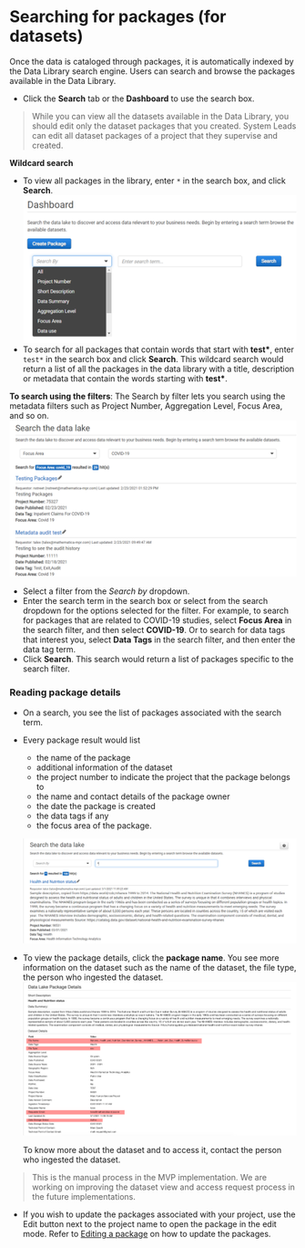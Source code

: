 # Searching for packages (for datasets)

Once the data is cataloged through packages, it is automatically indexed by the Data Library search engine. Users can search and browse the packages available in the Data Library.


* Click the **Search** tab or the **Dashboard** to use the search box.

> While you can view all the datasets available in the Data Library, you should edit only the dataset packages that you created. System Leads can edit all dataset packages of a project that they supervise and created.

**Wildcard search**

* To view all packages in the library, enter `*` in the search box, and click **Search**.
   ![](images/searchby.png)
* To search for all packages that contain words that start with **test\***, enter `test*` in the search box and click **Search**. This wildcard search would return a list of all the packages in the data library with a title, description or metadata that contain the words starting with **test\***.


**To search using the filters**: The Search by filter lets you search using the metadata filters such as Project Number, Aggregation Level, Focus Area, and so on.
   ![](images/searchfilter.png)
* Select a filter from the *Search by* dropdown.
* Enter the search term in the search box or select from the search dropdown for the options selected for the filter. For example, to search for packages that are related to COVID-19 studies, select **Focus Area** in the search filter, and then select **COVID-19**. Or to search for data tags that interest you, select **Data Tags** in the search filter, and then enter the data tag term.
* Click **Search**. This search would return a list of packages specific to the search filter.


### Reading package details

* On a search, you see the list of packages associated with the search term.
* Every package result would list 

    * the name of the package
    * additional information of the dataset
    * the project number to indicate the project that the package belongs to
    * the name and contact details of the package owner
    * the date the package is created
    * the data tags if any
    * the focus area of the package.

   ![](images/package_name.png)

* To view the package details, click the **package name**. You see more information on the dataset such as the name of the dataset, the file type, the person who ingested the dataset.
   ![](images/package_overview.png)
   
   To know more about the dataset and to access it, contact the person who ingested the dataset. 
> This is the manual process in the MVP implementation. We are working on improving the dataset view and access request process in the future implementations.

* If you wish to update the packages associated with your project, use the Edit button next to the project name to open the package in the edit mode.  Refer to [Editing a package](editpackage.md) on how to update the packages.

